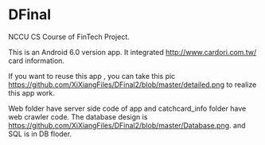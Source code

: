 # DFinal
NCCU CS Course of FinTech Project.

This is an Android 6.0 version app. It integrated http://www.cardori.com.tw/ card information.

If you want to reuse this app , you can take this pic https://github.com/XiXiangFiles/DFinal2/blob/master/detailed.png to realize this app work.

Web folder have server side code of app and catchcard_info folder have web crawler code. The database design is https://github.com/XiXiangFiles/DFinal2/blob/master/Database.png. and SQL is in DB floder.
